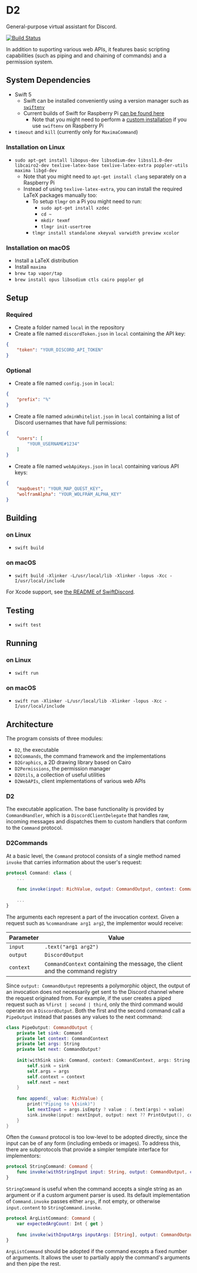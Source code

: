 # D2
General-purpose virtual assistant for Discord.

[![Build Status](https://travis-ci.org/fwcd/d2.svg?branch=master)](https://travis-ci.org/fwcd/d2)

In addition to suporting various web APIs, it features basic scripting capabilities (such as piping and and chaining of commands) and a permission system.

## System Dependencies
* Swift 5
	* Swift can be installed conveniently using a version manager such as [`swiftenv`](https://github.com/kylef/swiftenv)
	* Current builds of Swift for Raspberry Pi [can be found here](https://github.com/uraimo/buildSwiftOnARM/releases)
		* Note that you might need to perform a [custom installation](https://swiftenv.fuller.li/en/latest/commands.html#custom-installation) if you use `swiftenv` on Raspberry Pi
* `timeout` and `kill` (currently only for `MaximaCommand`)

### Installation on Linux
* `sudo apt-get install libopus-dev libsodium-dev libssl1.0-dev libcairo2-dev texlive-latex-base texlive-latex-extra poppler-utils maxima libgd-dev`
	* Note that you might need to `apt-get install clang` separately on a Raspberry Pi
	* Instead of using `texlive-latex-extra`, you can install the required LaTeX packages manually too:
		* To setup `tlmgr` on a Pi you might need to run:
			* `sudo apt-get install xzdec`
			* `cd ~`
			* `mkdir texmf`
			* `tlmgr init-usertree`
		* `tlmgr install standalone xkeyval varwidth preview xcolor`

### Installation on macOS
* Install a LaTeX distribution
* Install `maxima`
* `brew tap vapor/tap`
* `brew install opus libsodium ctls cairo poppler gd`

## Setup

### Required
* Create a folder named `local` in the repository
* Create a file named `discordToken.json` in `local` containing the API key:

```json
{
    "token": "YOUR_DISCORD_API_TOKEN"
}
```

### Optional
* Create a file named `config.json` in `local`:

```json
{
	"prefix": "%"
}
```

* Create a file named `adminWhitelist.json` in `local` containing a list of Discord usernames that have full permissions:

```json
{
    "users": [
        "YOUR_USERNAME#1234"
    ]
}
```

* Create a file named `webApiKeys.json` in `local` containing various API keys:

```json
{
	"mapQuest": "YOUR_MAP_QUEST_KEY",
	"wolframAlpha": "YOUR_WOLFRAM_ALPHA_KEY"
}
```

## Building

### on Linux
* `swift build`

### on macOS
* `swift build -Xlinker -L/usr/local/lib -Xlinker -lopus -Xcc -I/usr/local/include`

For Xcode support, see [the README of SwiftDiscord](https://github.com/nuclearace/SwiftDiscord/blob/master/README.md).

## Testing
* `swift test`

## Running

### on Linux
* `swift run`

### on macOS
* `swift run -Xlinker -L/usr/local/lib -Xlinker -lopus -Xcc -I/usr/local/include`

## Architecture
The program consists of three modules:

* `D2`, the executable
* `D2Commands`, the command framework and the implementations
* `D2Graphics`, a 2D drawing library based on Cairo
* `D2Permissions`, the permission manager
* `D2Utils`, a collection of useful utilities
* `D2WebAPIs`, client implementations of various web APIs

### D2
The executable application. The base functionality is provided by `CommandHandler`, which is a `DiscordClientDelegate` that handles raw, incoming messages and dispatches them to custom handlers that conform to the `Command` protocol.

### D2Commands
At a basic level, the `Command` protocol consists of a single method named `invoke` that carries information about the user's request:

```swift
protocol Command: class {
	...
	
	func invoke(input: RichValue, output: CommandOutput, context: CommandContext)
	
	...
}
```

The arguments each represent a part of the invocation context. Given a request such as `%commandname arg1 arg2`, the implementor would receive:

| Parameter | Value |
| --------- | ----- |
| `input` | `.text("arg1 arg2")` |
| `output` | `DiscordOutput` |
| `context` | `CommandContext` containing the message, the client and the command registry |

Since `output: CommandOutput` represents a polymorphic object, the output of an invocation does not necessarily get sent to the Discord channel where the request originated from. For example, if the user creates a piped request such as `%first | second | third`, only the third command would operate on a `DiscordOutput`. Both the first and the second command call a `PipeOutput` instead that passes any values to the next command:

```swift
class PipeOutput: CommandOutput {
	private let sink: Command
	private let context: CommandContext
	private let args: String
	private let next: CommandOutput?
	
	init(withSink sink: Command, context: CommandContext, args: String, next: CommandOutput? = nil) {
		self.sink = sink
		self.args = args
		self.context = context
		self.next = next
	}
	
	func append(_ value: RichValue) {
		print("Piping to \(sink)")
		let nextInput = args.isEmpty ? value : (.text(args) + value)
		sink.invoke(input: nextInput, output: next ?? PrintOutput(), context: context)
	}
}
```

Often the `Command` protocol is too low-level to be adopted directly, since the input can be of any form (including embeds or images). To address this, there are subprotocols that provide a simpler template interface for implementors:

```swift
protocol StringCommand: Command {
	func invoke(withStringInput input: String, output: CommandOutput, context: CommandContext)
}
```

`StringCommand` is useful when the command accepts a single string as an argument or if a custom argument parser is used. Its default implementation of `Command.invoke` passes either `args`, if not empty, or otherwise `input.content` to `StringCommand.invoke`.

```swift
protocol ArgListCommand: Command {
	var expectedArgCount: Int { get }
	
	func invoke(withInputArgs inputArgs: [String], output: CommandOutput, context: CommandContext)
}
```

`ArgListCommand` should be adopted if the command excepts a fixed number of arguments. It allows the user to partially apply the command's arguments and then pipe the rest.
